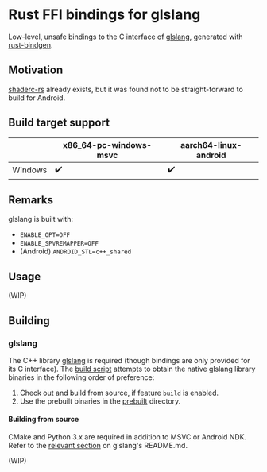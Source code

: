 # Rust FFI bindings for glslang

Low-level, unsafe bindings to the C interface of [glslang](https://github.com/KhronosGroup/glslang), generated with [rust-bindgen](https://github.com/rust-lang/rust-bindgen).

Motivation
----------------------------
[shaderc-rs](https://github.com/google/shaderc-rs) already exists, but it was found not to be straight-forward to build for Android.

Build target support
----------------------------
|            | x86_64-pc-windows-msvc         | aarch64-linux-android    |
| ---------- | ------------------------------ | -------------------------|
| Windows    | :heavy_check_mark:             | :heavy_check_mark:       |

Remarks
----------------------------
glslang is built with:
 - `ENABLE_OPT=OFF`
 - `ENABLE_SPVREMAPPER=OFF`
 - (Android) `ANDROID_STL=c++_shared`

Usage
----------------------------

(WIP)

Building
----------------------------

### glslang

The C++ library [glslang](https://github.com/KhronosGroup/glslang) is required (though bindings are only provided for its C interface).
The [build script](src/build.rs) attempts to obtain the native glslang library binaries in the following order of preference:

1. Check out and build from source, if feature `build` is enabled.
1. Use the prebuilt binaries in the [prebuilt](prebuilt) directory.

#### Building from source

CMake and Python 3.x are required in addition to MSVC or Android NDK.
Refer to the [relevant section](https://github.com/KhronosGroup/glslang#building-cmake) on glslang's README.md.

(WIP)
